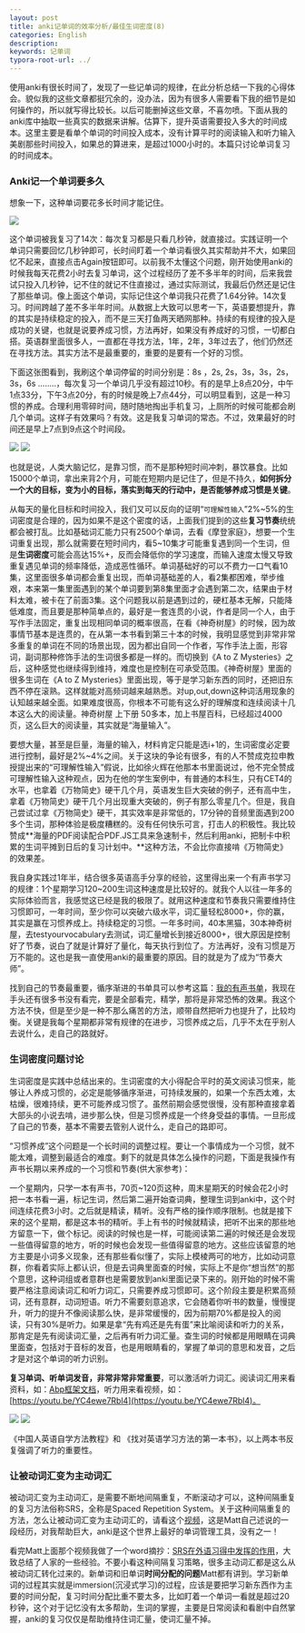 ```yaml
---
layout: post
title: anki记单词的效率分析/最佳生词密度(8)
categories: English
description: 
keywords: 记单词
typora-root-url: ../
---
```


使用anki有很长时间了，发现了一些记单词的规律，在此分析总结一下我的心得体会。貌似我的这些文章都挺冗余的，没办法，因为有很多人需要看下我的细节是如何操作的，所以就写得比较长。以后可能删掉这些文章，不喜勿喷。下面从我的anki库中抽取一些真实的数据来讲解。估算下，提升英语需要投入多大的时间成本。这里主要是看单个单词的时间投入成本，没有计算平时的阅读输入和听力输入美剧那些时间投入，如果总的算进来，是超过1000小时的。本篇只讨论单词复习的时间成本。

### Anki记一个单词要多久

想象一下，这种单词要花多长时间才能记住。

<img src="https://cs-cn.top//images/posts/coresspond_054502.png"/>

这个单词被我复习了14次：每次复习都是只看几秒钟，就直接过。实践证明一个单词只需要回忆几秒钟即可，长时间盯着一个单词看很久其实帮助并不大，如果回忆不起来，直接点击Again按钮即可。以前我不太懂这个问题，刚开始使用anki的时候我每天花费2小时去复习单词，这个过程经历了差不多半年的时间，后来我尝试只投入几秒钟，记不住的就记不住直接过，通过实际测试，我最后仍然还是记住了那些单词。像上面这个单词，实际记住这个单词我只花费了1.64分钟。14次复习。时间跨越了差不多半年时间。从数据上大致可以思考一下，英语要想提升，靠的其实是持续稳定的投入，而不是三天打鱼两天晒网那种。持续的有规律的投入是成功的关键，也就是说要养成习惯，方法再好，如果没有养成好的习惯，一切都白搭。英语群里面很多人，一直都在寻找方法，1年，2年，3年过去了，他们仍然还在寻找方法。其实方法不是最重要的，重要的是要有一个好的习惯。

下面这张图看到，我刷这个单词停留的时间分别是：8s ，2s, 2s，3s，3s，2s，3s，6s ........，每次复习一个单词几乎没有超过10秒。有的是早上8点20分，中午1点33分，下午3点20分，有的时候是晚上7点44分，可以明显看到，这是一种习惯的养成。合理利用零碎时间，随时随地掏出手机复习，上厕所的时候可能都会刷几个单词。这样子有效果吗？有效。这是我复习单词的常态。不过，效果最好的时间还是早上7点到9点这个时间段。

<img src="https://cs-cn.top//images/posts/reviews_55030.png"/>

<img src="https://cs-cn.top//images/posts/details_55909.png"/>

也就是说，人类大脑记忆，是靠习惯，而不是那种短时间冲刺，暴饮暴食。比如15000个单词，拿出来背2个月，可能在短期内是记住了，但是不持久，**如何拆分一个大的目标，变为小的目标，落实到每天的行动中，是否能够养成习惯是关键**。

从每天的量化目标和时间投入，我们又可以反向的证明“`可理解性输入`”2%~5%的生词密度是合理的，因为如果不是这个密度的话，上面我们提到的这些**复习节奏**统统都会被打乱。比如基础词汇能力只有2500个单词，去看《摩登家庭》，想要一个生词重复出现，那么就需要在短时间内，看5~10集才可能重复遇到同一个生词，但是**生词密度**可能会高达15%+，反而会降低你的学习速度，而输入速度太慢又导致重复遇见单词的频率降低，造成恶性循环。单词基础好的可以不费力一口气看10集，这里面很多单词都会重复出现，而单词基础差的人，看2集都困难，举步维艰，本来第一集里面遇到的某个单词要到第8集里面才会遇到第二次，结果由于材料太难，被卡在了前面3集。这个问题我以前是遇到过的，硬杠基本无解，只能降低难度，而且要是那种简单点的，最好是一套连贯的小说，作者是同一个人，由于写作手法固定，重复出现相同单词的概率很高，在看《神奇树屋》的时候，因为故事情节基本是连贯的，在从第一本书看到第三十本的时候，我明显感觉到非常非常多重复的单词在不同的场景出现，因为都出自同一个作者，写作手法上面，形容词，副词那种修饰手法的生词很多都是一样的。而切换到《A to Z Mysteries》之后，这种感觉也继续得到维持，难度也是控制在可承受范围。《神奇树屋》里面的很多生词在《A to Z Mysteries》里面出现，等于是学习新东西的同时，还把旧东西不停在滚熟。这样就能对高频词越来越熟悉。对up,out,down这种词活用现象的认知越来越全面。如果难度很高，你根本不可能有这么好的理解度和连续阅读十几本这么大的阅读量。神奇树屋 上下册 50多本，加上书屋百科，已经超过4000页，这么巨大的阅读量，其实就是“海量输入”。

要想大量，甚至是巨量，海量的输入，材料肯定只能是选i+1的，生词密度必定要进行控制，最好是2%~4%之间。关于这块的争论有很多，有的人不赞成克拉申教授提出来的“可理解性输入”假说，比如徐火辉在他那本书里面说过，他不完全赞成可理解性输入这种观点，因为在他的学生案例中，有普通的本科生，只有CET4的水平，也拿着《万物简史》硬干几个月，英语发生巨大突破的例子，还有高中生，拿着《万物简史》硬干几个月出现重大突破的，例子有那么零星几个。但是，我自己尝试过拿《万物简史》硬干，其实效率是非常低的，17分钟的音频里面遇到200多个生词，那种体验是极度糟糕的。没有任何快乐可言，打击人的积极性。我比较赞成**海量的PDF阅读配合PDF.JS工具来急速制卡，然后利用anki，把制卡中积累的生词平摊到日后的复习计划中。**这种方法，不会比你直接啃《万物简史》的效果差。

我自身实践过1年半，结合很多英语高手分享的经验，这里得出来一个有声书学习的规律：1个星期学习120~200生词这种速度是比较好的。就我个人以往一年多的实际体验而言，我感觉这已经是我的极限了。就用这种速度和节奏我只需要维持住习惯即可，一年时间，至少你可以突破六级水平，词汇量轻松8000+，你的赢，其实是赢在习惯养成上。持续稳定的习惯。一年多时间，40本黑猫，30本神奇树屋，去testyourvocabulary去测试，词汇量增长到接近8000+，很大原因是控制好了节奏，说白了就是计算好了量化，每天执行到位了。方法再好，没有习惯是万万不能的。这也是我一直使用anki的最重要的原因。目的就是为了成为“节奏大师”。

找到自己的节奏最重要，循序渐进的书单具可以参考这篇：[我的有声书单](https://cs-cn.top/2019/05/10/english-study-series_01/#%E9%BB%91%E7%8C%AB%E6%9C%89%E5%A3%B0%E4%B9%A6%E7%B3%BB%E5%88%97)，我现在手头还有很多书没有看完，要是全部看完，精学，那将是非常恐怖的效果。我这个方法不快，但是至少是一种不那么痛苦的方法，顺带自然把听力也提升了，比较均衡。关键是我每个星期都非常有规律的在进步，习惯养成之后，几乎不太在乎别人去说什么，走自己的路就好。

### 生词密度问题讨论

生词密度是实践中总结出来的。生词密度的大小得配合平时的英文阅读习惯来，能够让人养成习惯的，必定是能够循序渐进，可持续发展的，如果一个东西太难，太枯燥，很难持续，更不可能养成习惯了。虽然前期会感觉很慢，没有那种直接拿着大部头的小说去啃，进步那么快，但是习惯养成是一个终身受益的事情。一旦形成了自己的节奏，基本不需要去管别人说什么，走自己的路即可。

“习惯养成”这个问题是一个长时间的调整过程。要让一个事情成为一个习惯，就不能太难，调整到最适合的难度。剩下的就是具体怎么操作的问题，下面是我操作有声书长期以来养成的一个习惯和节奏(供大家参考)：

一个星期内，只学一本有声书，70页~120页这种，周末星期天的时候会花2小时把一本书看一遍，标记生词，然后第二遍开始查词典，整理生词到anki中，这个时间连续花费3小时。之后就是精读，精听。没有严格的操作顺序限制。也就是接下来的这个星期，都是这本书的精听。手上有书的时候就精读，把听不出来的那些地方留意一下，做个标记。阅读的时候也是一样，可能阅读第二遍的时候还是会发现一些值得留意的地方，听的时候也会发现一些值得留意的地方。这些应该留意的地方主要是小词多义现象，还有那些看似懂了，实际上模棱两可的地方，比如动词意群，你看着实际上都认识，但是去词典里面查的时候，实际上不是你“想当然”的那个意思，这种词组或者意群也是需要放到anki里面记录下来的。刚开始的时候不需要严格注意阅读词汇和听力词汇，只需要养成习惯即可。这个阶段主要是积累高频词，还有意群，动词短语。听力不需要刻意追求，它会随着你听书的数量，慢慢提升，听力的提升不像阅读那么快，是非常缓慢的，因为前期70%都是投入的阅读，只有30%是听力。如果是拿“先有鸡还是先有蛋”来比喻阅读和听力的关系，那肯定是先有阅读词汇量，之后再有听力词汇量。查生词的时候都是用眼睛在词典里面查，包括对于音标的发音，也是用眼睛看的，掌握了单词的意思和发音，之后才是对这个单词的听力识别。

**复习单词、听单词发音，非常非常非常重要**，可以激活听力词汇。阅读词汇用来看资料，如：[Abp框架文档](https://docs.abp.io/en/commercial/latest/getting-started?UI=NG&DB=Mongo&Tiered=No)，听力用来看视频，如：[https://youtu.be/YC4ewe7Rbl4](https://youtu.be/YC4ewe7Rbl4)。

<img src="https://cs-cn.top/images/posts/book3574.png"/>
<img src="https://cs-cn.top/images/posts/book898.png"/>

《中国人英语自学方法教程》和 《找对英语学习方法的第一本书》，以上两本书反复强调了听力的重要性。

### 让被动词汇变为主动词汇

被动词汇变为主动词汇，是需要不断地间隔重复，不断滚动才可以，这种间隔重复的复习方法俗称SRS，全称是Spaced Repetition System。关于这种间隔重复的方法，怎么让被动词汇变为主动词汇的，请看这个[视频](https://youtu.be/wrBFhsnBQ2k)，这是Matt自己述说的一段经历，对我帮助巨大，anki是这个世界上最好的单词管理工具，没有之一！

看完Matt上面那个视频我做了一个word摘抄：[SRS在外语习得中发挥的作用](https://cs-cn.top/assets/doc/SRS%E5%9C%A8%20%E5%A4%96%E8%AF%AD%E4%B9%A0%E5%BE%97%E4%B8%AD%E5%8F%91%E6%8C%A5%E7%9A%84%E4%BD%9C%E7%94%A8.docx)，大致总结了人家的一些经验。不要小看这种间隔复习策略，很多主动词汇都是这么从被动词汇转化过来的。新单词和旧单词**时间分配的问题**Matt都有讲到。学习新单词的过程其实就是immersion(沉浸式学习)的过程，应该是要把学习新东西作为主要的时间分配，复习时间分配比重不要太多，比如盯着一个单词一看就是超过20秒钟，这个对于记忆没有太多帮助，生词的掌握，主要是日常阅读和看剧中自然掌握，anki的复习仅仅是帮助维持住词汇量，使词汇量不掉。
